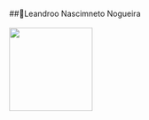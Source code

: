 <br>
##📌Leandroo Nascimneto Nogueira
<br>
<br>
<div>
  <a href="https://github.com/Le4ndroo>
  <img height="150em" src="https://github-readme-stats.vercel.app/api?username=Le4ndroo&show_icons=true&theme=dracula&include_all_commits=true&count_private=true"/>
  <img height="150em" src="https://github-readme-stats.vercel.app/api/top-langs/?username=Le4ndroo&layout=compact&langs_count=7&theme=dracula"/>
</div>
